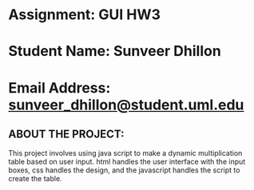 # Assignment: GUI HW3

# Student Name: Sunveer Dhillon
# Email Address: sunveer_dhillon@student.uml.edu

## ABOUT THE PROJECT:

This project involves using java script to make a dynamic multiplication table based on user input. html handles the user interface with the input boxes, css handles the design, and the javascript handles the script to create the table.